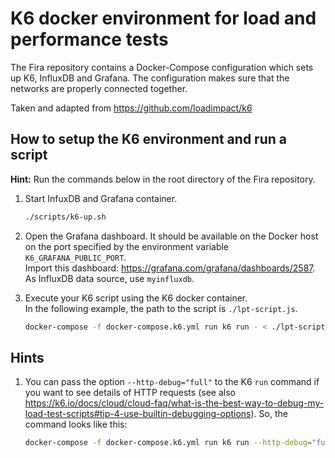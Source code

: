 # K6 docker environment for load and performance tests

The Fira repository contains a Docker-Compose configuration which sets up K6, InfluxDB and Grafana.
The configuration makes sure that the networks are properly connected together.

Taken and adapted from https://github.com/loadimpact/k6

## How to setup the K6 environment and run a script

**Hint:** Run the commands below in the root directory of the Fira repository.

1. Start InfuxDB and Grafana container.

   ```sh
   ./scripts/k6-up.sh
   ```

1. Open the Grafana dashboard. It should be available on the Docker host on
   the port specified by the environment variable `K6_GRAFANA_PUBLIC_PORT`.  
   Import this dashboard: <https://grafana.com/grafana/dashboards/2587>.  
   As InfluxDB data source, use `myinfluxdb`.
1. Execute your K6 script using the K6 docker container.  
   In the following example, the path to the script is `./lpt-script.js`.

   ```sh
   docker-compose -f docker-compose.k6.yml run k6 run - < ./lpt-script.js
   ```

## Hints

1. You can pass the option `--http-debug="full"` to the K6 `run` command if you want to see details of
   HTTP requests (see also <https://k6.io/docs/cloud/cloud-faq/what-is-the-best-way-to-debug-my-load-test-scripts#tip-4-use-builtin-debugging-options>).
   So, the command looks like this:

   ```sh
   docker-compose -f docker-compose.k6.yml run k6 run --http-debug="full" - < ./lpt-script.js
   ```
